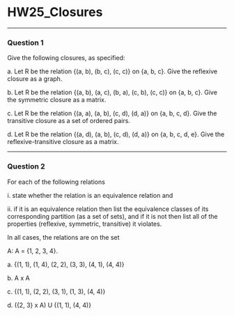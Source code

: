 # HW25_Closures

---
### Question 1
Give the following closures, as specified:

a. Let R be the relation \{(a, b), (b, c), (c, c)\} on \{a, b, c\}. Give the reflexive closure as a graph. 


b. Let R be the relation \{(a, b), (a, c), (b, a), (c, b), (c, c)\} on \{a, b, c\}. Give the symmetric closure as a matrix. 

c. Let R be the relation \{(a, a), (a, b), (c, d), (d, a)\} on \{a, b, c, d\}. Give the transitive closure as a set of ordered pairs. 

d. Let R be the relation \{(a, d), (a, b), (c, d), (d, a)\} on \{a, b, c, d, e\}. Give the reflexive-transitive closure as a matrix.

---
### Question 2

For each of the following relations

i. state whether the relation is an equivalence relation and 

ii. if it is an equivalence relation then list the equivalence classes of its corresponding partition (as a set of sets), and if it is not then list all of the properties (reflexive, symmetric, transitive) it violates. 

In all cases, the relations are on the set 

A: A = {1, 2, 3, 4}. 


a. {(1, 1), (1, 4), (2, 2), (3, 3), (4, 1), (4, 4)} 

b. A x A 

c. {(1, 1), (2, 2), (3, 1), (1, 3), (4, 4)} 

d. ({2, 3} x A) U {(1, 1), (4, 4)}